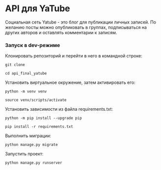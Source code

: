 # API для YaTube
Социальная сеть Yatube - это блог для публикации личных записей. По желанию посты можно опубликовать в группах, подписываться на других авторов и оставлять комментарии к записям. 
### Запуск в dev-режиме
Клонировать репозиторий и перейти в него в командной строке:
```
git clone 
```
```
cd api_final_yatube
```
Установить виртуальное окружение, затем активировать его:
```
python -m venv venv
```
```
source venv/scripts/activate
```
Установить зависимости из файла requirements.txt:
```
python -m pip install --upgrade pip
```
```
pip install -r requirements.txt
```
Выполнить миграции:
```
python manage.py migrate
```
Запустить проект:
```
python manage.py runserver

